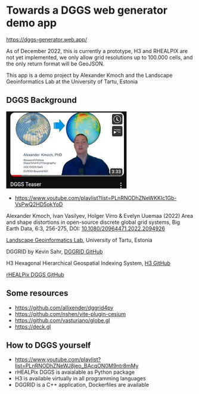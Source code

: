 # Towards a DGGS web generator demo app

https://dggs-generator.web.app/

As of December 2022, this is currently a prototype, H3 and RHEALPIX are not yet implemented, we only allow grid resolutions up to 100.000 cells, and the only return format will be GeoJSON.

This app is a demo project by Alexander Kmoch and the Landscape Geoinformatics Lab at the University of Tartu, Estonia

## DGGS Background

[![DGGS Teaser](yt_teaser.jpg)](https://www.youtube.com/watch?v=TXdTlC9cKkk)

- https://www.youtube.com/playlist?list=PLnRNODhZNeWKKIc1Gb-VsPwQ2HD5okYoD


Alexander Kmoch, Ivan Vasilyev, Holger Virro & Evelyn Uuemaa (2022) Area and shape distortions in open-source discrete global grid systems, Big Earth Data, 6:3, 256-275, DOI: [10.1080/20964471.2022.2094926](https://doi.org/10.1080/20964471.2022.2094926)

[Landscape Geoinformatics Lab](https://landscape-geoinformatics.ut.ee/), University of Tartu, Estonia

DGGRID by Kevin Sahr, [DGGRID GitHub](https://github.com/sahrk/DGGRID)

H3 Hexagonal Hierarchical Geospatial Indexing System, [H3 GitHub](https://github.com/uber/h3)

[rHEALPix DGGS GitHub](https://github.com/manaakiwhenua/rhealpixdggs-py)

## Some resources

- https://github.com/allixender/dggrid4py
- https://github.com/nshen/vite-plugin-cesium
- https://github.com/vasturiano/globe.gl
- https://deck.gl

## How to DGGS yourself

- https://www.youtube.com/playlist?list=PLnRNODhZNeWJ8jeo_BAcqON0M9ntr8mMy
- rHEALPix DGGS is avaialable as Python package
- H3 is available virtually in all programming languages
- DGGRID is a C++ application, Dockerfiles are available

